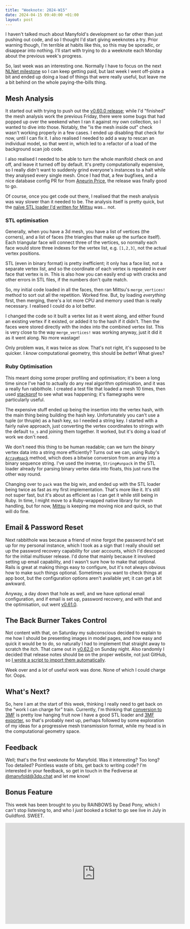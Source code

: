 ```yaml
---
title: "Weeknote: 2024-W15"
date: 2024-04-15 09:40:00 +01:00
layout: post
---
```

I haven't talked much about Manyfold's development so far other than just pushing out code, and so I thought I'd start giving weeknotes a try. Prior warning though, I'm terrible at habits like this, so this may be sporadic, or disappear into nothing. I'll start with trying to do a weeknote each Monday about the previous week's progress.

So, last week was an interesting one. Normally I have to focus on the next [NLNet milestone](https://github.com/orgs/manyfold3d/projects/2) so I can keep getting paid, but last week I went off-piste a bit and ended up doing a load of things that were really useful, but leave me a bit behind on the whole paying-the-bills thing.

## Mesh Analysis

It started out with trying to push out the [v0.60.0 release](/news/2024/04/09/release-v0-60-0.html); while I'd "finished" the mesh analysis work the previous Friday, there were some bugs that had popped up over the weekend when I ran it against my own collection, so I wanted to dive into those. Notably, the "is the mesh inside out" check wasn't working properly in a few cases. I ended up disabling that check for now, until I can fix it. I also realised I needed to add a way to rescan an individual model, so that went in, which led to a refactor of a load of the background scan job code.

I also realised I needed to be able to turn the whole manifold check on and off, and leave it turned off by default. It's pretty computationally expensive, so I really didn't want to suddenly grind everyone's instances to a halt while they analysed every single mesh. Once I had that, a few bugfixes, and a nice database config PR for from [Aneurin Price](https://github.com/aneurinprice), the release was finally good to go.

Of course, once you get code out there, I realised that the mesh analysis was way slower than it needed to be. The analysis itself is pretty quick, but the [naïve STL loader I'd written for Mittsu](https://github.com/danini-the-panini/mittsu/pull/119) was... not.

### STL optimisation

Generally, when you have a 3d mesh, you have a list of vertices (the corners), and a list of faces (the triangles that make up the surface itself). Each triangular face will connect three of the vertices, so normally each face would store three indexes for the vertex list, e.g. `[1,2,3]`, not the actual vertex positions.

STL (even in binary format) is pretty inefficient; it only has a face list, not a separate vertex list, and so the coordinate of each vertex is repeated in ever face that vertex is in. This is also how you can easily end up with cracks and other errors in STL files, if the numbers don't quite match.

So, my initial code loaded in all the faces, then ran Mittsu's `merge_vertices!` method to sort out all the repetition. Worked fine. But, by loading *everything* first, then merging, there's a lot more CPU and memory used than is really necessary. I realised I could do a lot better.

I changed the code so it built a vertex list as it went along, and either found an existing vertex if it existed, or added it to the hash if it didn't. Then the faces were stored directly with the index into the combined vertex list. This is very close to the way `merge_vertices!` was working anyway, just it did it as it went along. No more wastage!

Only problem was, it was twice as slow. That's not right, it's supposed to be quicker. I *know* computational geometry, this should be *better*! What gives?

### Ruby Optimisation

This meant doing some proper profiling and optimisation; it's been a long time since I've had to actually do any real algorithm optimisation, and it was a really fun rabbithole. I created a test file that loaded a mesh 10 times, then used [stackprof](https://github.com/tmm1/stackprof) to see what was happening; it's flamegraphs were particularly useful.

The expensive stuff ended up being the insertion into the vertex hash, with the main thing being building the hash key. Unfortunately you can't use a tuple (or thruple) as a hash key, so I needed a string key. I started with a fairly naïve approach, just converting the vertex coordinates to strings with the default `to_s` and joining them together. It worked, but it's doing a load of work we don't need.

We don't need this thing to be human readable; can we turn the *binary* vertex data into a string more efficiently? Turns out we can, using Ruby's [`Array#pack`](https://ruby-doc.org/core-2.7.0/Array.html#method-i-pack) method, which does a bitwise conversion from an array into a binary sequence string. I've used the inverse, `String#unpack` in the STL loader already for parsing binary vertex data into floats, this just runs the other way round.

Changing over to `pack` was the big win, and ended up with the STL loader being twice as fast as my first implementation. That's more like it. It's still not super fast, but it's about as efficient as I can get it while still being in Ruby. In time, I might move to a Ruby-wrapped native library for mesh handling, but for now, [Mittsu](https://github.com/danini-the-panini/mittsu) is keeping me moving nice and quick, so that will do fine.

## Email & Password Reset

Next rabbithole was because a friend of mine forgot the password he'd set up for my personal instance, which I took as a sign that I really should set up the password recovery capability for user accounts, which I'd descoped for the initial multiuser release. I'd done that mainly because it involved setting up email capability, and I wasn't sure how to make that optional. Rails is great at making things easy to configure, but it's not always obvious how to make such things optional. Sometimes you want to check things at app boot, but the configuration options aren't available yet; it can get a bit awkward.

Anyway, a day down that hole as well, and we have optional email configuration, and if email is set up, password recovery, and with that and the optimisation, out went [v0.61.0](/news/2024/04/12/release-v0-61-0.html).

## The Back Burner Takes Control

Not content with that, on Saturday my subconscious decided to explain to me how I should be presenting images in model pages, and how easy and quick it would be to do, so naturally I had to implement that straight away to scratch the itch. That came out in [v0.62.0](/news/2024/04/14/release-v0-62-0.html) on Sunday night. Also randomly I decided that release notes should be on the proper website, not just GitHub, so [I wrote a script to import them automatically](https://github.com/manyfold3d/website/pull/27).

Week over and a *lot* of useful work was done. None of which I could charge for. Oops.

## What's Next?

So, here I am at the start of this week, thinking I really need to get back on the "work I can charge for" train. Currently, I'm thinking that [conversion to 3MF](https://github.com/manyfold3d/manyfold/issues/457) is pretty low hanging fruit now I have a good STL loader and [3MF exporter](https://github.com/danini-the-panini/mittsu/pull/120), so that's probably next up, perhaps followed by some exploration of my ideas for a progressive mesh transmission format, while my head is in the computational geometry space.

## Feedback

Well; that's the first weeknote for Manyfold. Was it interesting? Too long? Too detailed? Pointless waste of bits, get back to writing code? I'm interested in your feedback, so get in touch in the Fediverse at [@manyfold@3dp.chat](https://3dp.chat/@manyfold) and let me know!

## Bonus Feature

This week has been brought to you by RAINBOWS by Dead Pony, which I can't stop listening to, and who I *just* booked a ticket to go see live in July in Guildford. SWEET.

<iframe width="560" height="315" src="https://www.youtube.com/embed/ATGSYnpfc4k?si=PzrfsT4UQ7tBL6hd" title="YouTube video player" frameborder="0" allow="accelerometer; autoplay; clipboard-write; encrypted-media; gyroscope; picture-in-picture; web-share" referrerpolicy="strict-origin-when-cross-origin" allowfullscreen></iframe>
